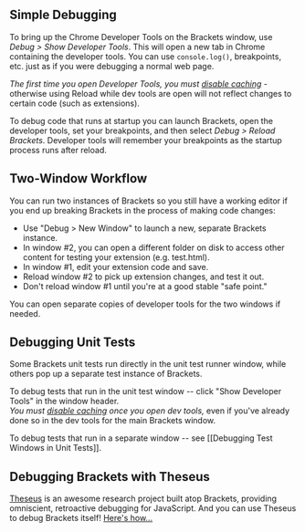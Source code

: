 ## Simple Debugging

To bring up the Chrome Developer Tools on the Brackets window, use _Debug > Show Developer Tools_. This will open a new tab in Chrome containing the developer tools. You can use `console.log()`, breakpoints, etc. just as if you were debugging a normal web page.

_The first time you open Developer Tools, you must [disable caching](https://groups.google.com/forum/?fromgroups=#!topic/brackets-dev/E5iqcD8VqD4)_ - otherwise using Reload while dev tools are open will not reflect changes to certain code (such as extensions).

To debug code that runs at startup you can launch Brackets, open the developer tools, set your breakpoints, and then select _Debug > Reload Brackets_. Developer tools will remember your breakpoints as the startup process runs after reload.


## Two-Window Workflow

You can run two instances of Brackets so you still have a working editor if you end up breaking Brackets in the process of making code changes:

* Use "Debug > New Window" to launch a new, separate Brackets instance.
* In window #2, you can open a different folder on disk to access other content for testing your extension (e.g. test.html).
* In window #1, edit your extension code and save.
* Reload window #2 to pick up extension changes, and test it out.
* Don't reload window #1 until you're at a good stable "safe point."

You can open separate copies of developer tools for the two windows if needed.


## Debugging Unit Tests

Some Brackets unit tests run directly in the unit test runner window, while others pop up a separate test instance of Brackets.

To debug tests that run in the unit test window -- click "Show Developer Tools" in the window header.
<br>_You must [disable caching](https://groups.google.com/forum/?fromgroups=#!topic/brackets-dev/E5iqcD8VqD4) once you open dev tools,_ even if you've already done so in the dev tools for the main Brackets window.

To debug tests that run in a separate window -- see [[Debugging Test Windows in Unit Tests]].


## Debugging Brackets with Theseus

[Theseus](https://github.com/adobe-research/theseus) is an awesome research project built atop Brackets, providing omniscient, retroactive debugging for JavaScript. And you can use Theseus to debug Brackets itself! [Here's how...](http://blog.brackets.io/2013/08/28/theseus-javascript-debugger-for-chrome-and-nodejs/)